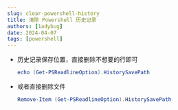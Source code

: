 ```yaml
---
slug: clear-powershell-history
title: 清除 Powershell 历史记录
authors: [1adybug]
date: 2024-04-07
tags: [powershell]
---
```


- 历史记录保存位置，直接删除不想要的行即可

    ```powershell
    echo (Get-PSReadlineOption).HistorySavePath
    ```

- 或者直接删除文件

    ```powershell
    Remove-Item (Get-PSReadlineOption).HistorySavePath
    ```
